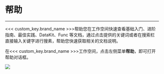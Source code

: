 # 帮助
---

<<< custom_key.brand_name >>>帮助您在工作空间快速查看基础入门、进阶指南、最佳实践、DataKit、Func 等文档，通过点击提供的关键词或者在搜索栏直接输入关键字进行搜素，帮助您快速获取相关的文档说明。

在<<< custom_key.brand_name >>>工作空间，点击左侧菜单**帮助**，即可打开帮助对话框。

![](img/15_help_01.png)

<!-- 

点击**关键字**即可进行搜索。

![](img/15_help_02.png)

点击**显示更多**可查看更多关键字。

![](img/15_help_03.png)

鼠标悬停在帮助菜单，可选择直接进入<<< custom_key.brand_name >>>帮助中心和更新日志。

![](img/15_help_04.png)
-->


